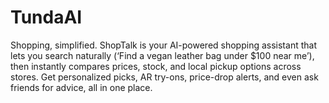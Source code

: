 # TundaAI
Shopping, simplified. ShopTalk is your AI-powered shopping assistant that lets you search naturally (‘Find a vegan leather bag under $100 near me’), then instantly compares prices, stock, and local pickup options across stores. Get personalized picks, AR try-ons, price-drop alerts, and even ask friends for advice, all in one place.
